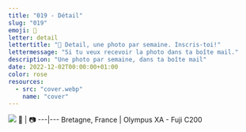 ```yaml
---
title: "019 - Détail"
slug: "019"
emoji: 👀
letter: detail
lettertitle: "👀 Detail, une photo par semaine. Inscris-toi!"
lettermessage: "Si tu veux recevoir la photo dans ta boîte mail."
description: "Une photo par semaine, dans ta boîte mail"
date: 2022-12-02T00:00:00+01:00
color: rose
resources:
  - src: "cover.webp"
    name: "cover"
---
```

![](cover)
📍 | 📷
---|---
Bretagne, France | Olympus XA - Fuji C200
